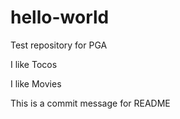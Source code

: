 # hello-world
Test repository for PGA

I like Tocos

I like Movies

This is a commit message for README
